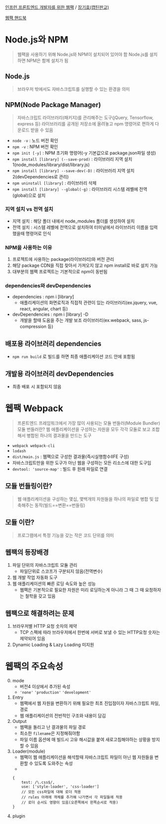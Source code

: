 [인프런 프론트엔드 개발자를 위한 웹팩](https://inf.run/6AGY) / [장기효(캡틴판교)](https://joshua1988.github.io/)  

[웹팩 핸드북](https://joshua1988.github.io/webpack-guide/)  


# Node.js와 NPM
> 웹팩을 사용하기 위해 Node.js와 NPM이 설치되어 있어야 함
> Node.js를 설치하면 NPM은 함께 설치가 됨

## Node.js
> 브라우저 밖에서도 자바스크립트를 실행할 수 있는 환경을 의미

## NPM(Node Package Manager)
> 자바스크립트 라이브러리(패키지)를 관리해주는 도구(jQuery, Tensorflow, express 등)
> 라이브러리를 공개된 저장소에 올려놓고 npm 명령어로 편하게 다운로드 받을 수 있음
- `node -v` : 노드 버전 확인
- `npm -v` : NPM 버전 확인
- `npm init [-y]` : NPM 초기화 명령어(-y 기본값으로 package.json파일 생성)
- `npm install [library] (--save-prod)` : 라이브러리 지역 설치1(node_modules/library/dist/library.js)
- `npm install [library] --save-dev(-D)` : 라이브러리 지역 설치2(devDependencies로 관리)
- `npm uninstall [library]` : 라이브러리 삭제
- `npm install [library] --global(-g)` : 라이브러리 시스템 레벨에 전역(global)으로 설치

### 지역 설치 vs 전역 설치
- 지역 설치 : 해당 폴더 내에서 node_modules 폴더를 생성하여 설치
- 전역 설치 : 시스템 레벨에 전역으로 설치하여 터미널에서 라이브러리 이름을 입력했을때 명령어로 인식

### NPM을 사용하는 이유
1. 프로젝트에 사용하는 package(라이브러리)와 버전 관리
2. 해당 package CDN을 직접 찾아서 가져오지 않고 npm install로 바로 설치 가능
3. 대부분의 웹팩 프로젝트는 기본적으로 npm이 동반됨

### dependencies와 devDependencies
- dependencies : npm i [library]
    - 애플리케이션의 화면로직과 직접적 관련이 있는 라이브러리(ex.jquery, vue, react, angular, chart 등)
- devDependencies : npm i [library] -D
    - 개발을 할때 도움을 주는 개발 보조 라이브러리(ex.webpack, sass, js-compression 등)

## 배포용 라이브러리 dependencies
- `npm run build` 로 빌드를 하면 최종 애플리케이션 코드 안에 포함됨

## 개발용 라이브러리 devDependencies
- 최종 배포 시 포함되지 않음


# 웹팩 Webpack
> 프론트엔드 프레임워크에서 가장 많이 사용되는 모듈 번들러(Module Bundler)
> 모듈 번들러란? 웹 애플리케이션을 구성하는 자원을 모두 각각 모듈로 보고 조합해서 병합된 하나의 결과물을 만드는 도구
- `webpack webpack-cli` 
- `lodash`
- `dist/main.js` : 웹팩으로 구성한 결과물(즉시실행함수IIFE 구성)
- 자바스크립트만을 위한 도구가 아닌 웹을 구성하는 모든 리소스에 대한 도구임
- `devtool: 'source-map'` : 빌드 후 원래 파일로 연결

## 모듈 번들링이란?
> 웹 애플리케이션을 구성하는 몇십, 몇백개의 자원들을 하나의 파일로 병합 및 압축해주는 동작(빌드==변환==번들링)

## 모듈 이란?
> 프로그램에서 특정 기능을 갖는 작은 코드 단위를 의미

## 웹팩의 등장배경
1. 파일 단위의 자바스크립트 모듈 관리
    - 파일단위로 스코프가 구분되지 않음(전역변수)
2. 웹 개발 작업 자동화 도구
3. 웹 애플리케이션의 빠른 로딩 속도와 높은 성능
    - 웹팩은 기본적으로 필요한 자원은 미리 로딩하는게 아니라 그 때 그 때 요청하자는 철학을 갖고 있음

## 웹팩으로 해결하려는 문제
1. 브라우저별 HTTP 요청 숫자의 제약
    - TCP 스펙에 따라 브라우저에서 한번에 서버로 보낼 수 있는 HTTP요청 숫자는 제약되어 있음
2. Dynamic Loading & Lazy Loading 미지원

# 웹팩의 주요속성
0. mode
    - 버전4 이상에서 추가된 속성
    - `'none'` `'production'` `'development'`
1. Entry
    - 웹팩에서 웹 자원을 변환하기 위해 필요한 최초 진입점이자 자바스크립트 파일, 경로
    - 웹 애플리케이션의 전반적인 구조와 내용이 담김
2. Output
    - 웹팩을 돌리고 난 결과물의 파일 경로
    - 최소한 `filename`은 지정해줘야함
    - 파일 이름 옵션에 매 빌드시 고유 해시값을 붙여 새로고침해야하는 상황을 방지할 수 있음
3. Loader(module)
    - 웹팩이 웹 애플리케이션을 해석할때 자바스크립트 파일이 아닌 웹 자원들을 변환할 수 있도록 도와주는 속성
    - 
    ```
    {
        test: /\.css$/,
        use: ['style-loader', 'css-loader']
        // 모든 css파일에 대해 로더 적용
        // rules 아래에 객체를 추가해 나가면서 각 파일들에 적용
        // 로더 순서도 영향이 있음(오른쪽에서 왼쪽순서로 적용)
    }
    ```
4. plugin
